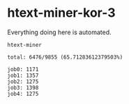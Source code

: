 # htext-miner-kor-3

Everything doing here is automated.

```
htext-miner

total: 6476/9855 (65.71283612379503%)

job0: 1171
job1: 1357
job2: 1275
job3: 1398
job4: 1275
```